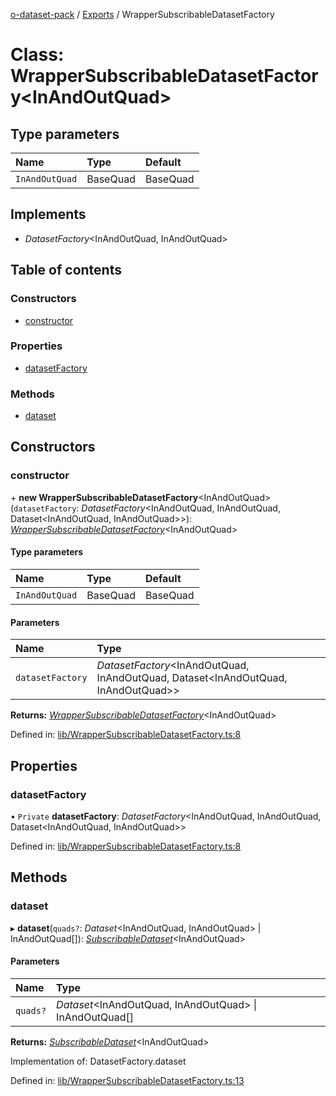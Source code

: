 [o-dataset-pack](../README.md) / [Exports](../modules.md) / WrapperSubscribableDatasetFactory

# Class: WrapperSubscribableDatasetFactory<InAndOutQuad\>

## Type parameters

| Name | Type | Default |
| :------ | :------ | :------ |
| `InAndOutQuad` | BaseQuad | BaseQuad |

## Implements

- *DatasetFactory*<InAndOutQuad, InAndOutQuad\>

## Table of contents

### Constructors

- [constructor](wrappersubscribabledatasetfactory.md#constructor)

### Properties

- [datasetFactory](wrappersubscribabledatasetfactory.md#datasetfactory)

### Methods

- [dataset](wrappersubscribabledatasetfactory.md#dataset)

## Constructors

### constructor

\+ **new WrapperSubscribableDatasetFactory**<InAndOutQuad\>(`datasetFactory`: *DatasetFactory*<InAndOutQuad, InAndOutQuad, Dataset<InAndOutQuad, InAndOutQuad\>\>): [*WrapperSubscribableDatasetFactory*](wrappersubscribabledatasetfactory.md)<InAndOutQuad\>

#### Type parameters

| Name | Type | Default |
| :------ | :------ | :------ |
| `InAndOutQuad` | BaseQuad | BaseQuad |

#### Parameters

| Name | Type |
| :------ | :------ |
| `datasetFactory` | *DatasetFactory*<InAndOutQuad, InAndOutQuad, Dataset<InAndOutQuad, InAndOutQuad\>\> |

**Returns:** [*WrapperSubscribableDatasetFactory*](wrappersubscribabledatasetfactory.md)<InAndOutQuad\>

Defined in: [lib/WrapperSubscribableDatasetFactory.ts:8](https://github.com/o-development/subscribable-dataset/blob/8558099/lib/WrapperSubscribableDatasetFactory.ts#L8)

## Properties

### datasetFactory

• `Private` **datasetFactory**: *DatasetFactory*<InAndOutQuad, InAndOutQuad, Dataset<InAndOutQuad, InAndOutQuad\>\>

Defined in: [lib/WrapperSubscribableDatasetFactory.ts:8](https://github.com/o-development/subscribable-dataset/blob/8558099/lib/WrapperSubscribableDatasetFactory.ts#L8)

## Methods

### dataset

▸ **dataset**(`quads?`: *Dataset*<InAndOutQuad, InAndOutQuad\> \| InAndOutQuad[]): [*SubscribableDataset*](../interfaces/subscribabledataset.md)<InAndOutQuad\>

#### Parameters

| Name | Type |
| :------ | :------ |
| `quads?` | *Dataset*<InAndOutQuad, InAndOutQuad\> \| InAndOutQuad[] |

**Returns:** [*SubscribableDataset*](../interfaces/subscribabledataset.md)<InAndOutQuad\>

Implementation of: DatasetFactory.dataset

Defined in: [lib/WrapperSubscribableDatasetFactory.ts:13](https://github.com/o-development/subscribable-dataset/blob/8558099/lib/WrapperSubscribableDatasetFactory.ts#L13)
